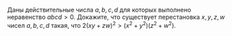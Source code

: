 Даны действительные числа $a,b,c,d$  для которых выполнено неравенство $abcd>0$. Докажите, что существует перестановка $x,y,z,w$ чисел $a,b,c,d$ такая, что $2(xy+zw)^2 > (x^2+y^2)(z^2+w^2).$
